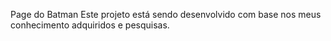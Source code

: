 Page do Batman
Este projeto está sendo desenvolvido com base nos meus conhecimento adquiridos e pesquisas.
